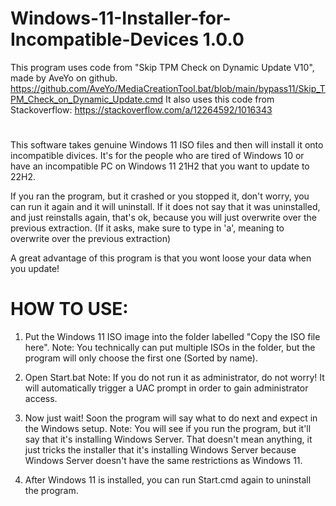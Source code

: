 # Windows-11-Installer-for-Incompatible-Devices 1.0.0
This program uses code from "Skip TPM Check on Dynamic Update V10", made by AveYo on github.
https://github.com/AveYo/MediaCreationTool.bat/blob/main/bypass11/Skip_TPM_Check_on_Dynamic_Update.cmd
It also uses this code from Stackoverflow: https://stackoverflow.com/a/12264592/1016343 
#
This software takes genuine Windows 11 ISO files and then will install it onto incompatible divices.
It's for the people who are tired of Windows 10 or have an incompatible PC on Windows 11 21H2 that you want to update to 22H2.

If you ran the program, but it crashed or you stopped it, don't worry, you can run it again and it will uninstall.
If it does not say that it was uninstalled, and just reinstalls again, that's ok, because you will just overwrite over the previous extraction.
(If it asks, make sure to type in 'a', meaning to overwrite over the previous extraction)

A great advantage of this program is that you wont loose your data when you update!
#

# HOW TO USE:

1. Put the Windows 11 ISO image into the folder labelled "Copy the ISO file here".
    Note: You technically can put multiple ISOs in the folder, but the program will only choose the first one (Sorted by name).

2. Open Start.bat
    Note: If you do not run it as administrator, do not worry! It will automatically trigger a UAC prompt in order to gain administrator access.

3. Now just wait! Soon the program will say what to do next and expect in the Windows setup.
    Note: You will see if you run the program, but it'll say that it's installing Windows Server.
    That doesn't mean anything, it just tricks the installer that it's installing Windows Server because Windows Server doesn't have the same restrictions as Windows 11.

4. After Windows 11 is installed, you can run Start.cmd again to uninstall the program.